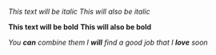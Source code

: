 *This text will be italic*
_This will also be italic_

**This text will be bold**
__This will also be bold__

_You **can** combine them_
_I **will** find a good job that I **love** soon_
